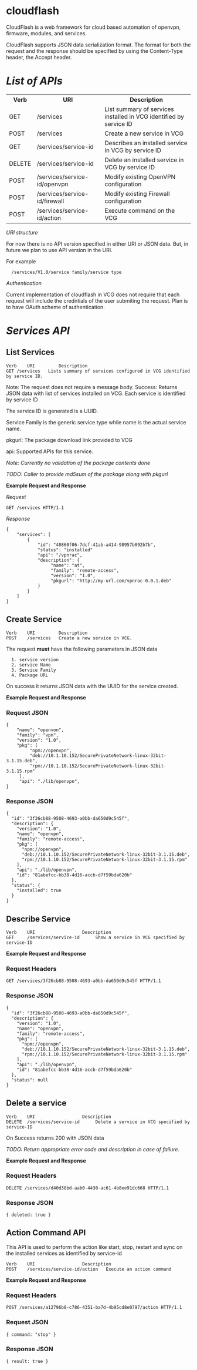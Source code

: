 cloudflash
==========

CloudFlash is a web framework for cloud based automation of openvpn, firmware, modules, and services.

CloudFlash supports JSON data serialization format. The format for both the request and the response
should be specified by using the Content-Type header, the Accept header.


*List of APIs*
=============

<table>
  <tr>
    <th>Verb</th><th>URI</th><th>Description</th>
  </tr>
  <tr>
    <td>GET</td><td>/services</td><td>List summary of services installed in VCG identified by service ID</td>
  </tr>
  <tr>
    <td>POST</td><td>/services</td><td>Create a new service in VCG</td>
  </tr>
  <tr>
    <td>GET</td><td>/services/service-id</td><td>Describes an installed service in VCG by service ID</td>
  </tr>
  <tr>
    <td>DELETE</td><td>/services/service-id</td><td>Delete an installed service in VCG by service ID</td>
  </tr>
  <tr>
    <td>POST</td><td>/services/service-id/openvpn</td><td>Modify existing OpenVPN configuration</td>
  </tr>
  <tr>
    <td>POST</td><td>/services/service-id/firewall</td><td>Modify existing Firewall configuration</td>
  </tr>
  <tr>
    <td>POST</td><td>/services/service-id/action</td><td>Execute command on the VCG</td>
  </tr>

</table>


*URI structure*

For now there is no API version specified in either URI or JSON data. But, in future we plan to use
API version in the URI.

For example

      /services/V1.0/service family/service type


*Authentication*

Current implementation of cloudflash in VCG does not require that each request will include the credntials of
the user submiting the request.
Plan is to have OAuth scheme of authentication.

*Services API*
==============

 List Services
--------------

    Verb	URI	        Description
    GET	/services	Lists summary of services configured in VCG identified by service ID.


Note: The request does not require a message body.
Success: Returns JSON data with list of services installed on VCG. Each service is identified by service ID

The service ID is generated is a UUID.

Service Family is the generic service type while name is the actual service name.

pkgurl: The package download link provided to VCG

api: Supported APIs for this service.

*Note: Currently no validation of the package contents done*

*TODO: Caller to provide md5sum of the package along with pkgurl*


**Example Request and Response**

*Request*

    GET /services HTTP/1.1

*Response*

```
{
    "services": [
        {
            "id": "40860f06-7dcf-41ab-a414-98957b092b7b",
            "status": "installed"
            "api": "/vpnrac",
			"description": {
				 "name": "at",
            	 "family": "remote-access",
			     "version": "1.0",
            	 "pkgurl": "http://my-url.com/vpnrac-0.0.1.deb"
			}
        }
    ]
}
```

Create Service
---------------


    Verb	URI	        Description
    POST	/services	Create a new service in VCG.


The request **must** have the following parameters in JSON data

      1. service version
      2. service Name
      3. Service Family
      4. Package URL

On success it returns JSON data with the UUID for the service created.

**Example Request and Response**

### Request JSON

    {
    	"name": "openvon",
    	"family": "vpn",
    	"version": "1.0",
        "pkg": [
             "npm://openvpn",
             "deb://10.1.10.152/SecurePrivateNetwork-linux-32bit-3.1.15.deb",
             "rpm://10.1.10.152/SecurePrivateNetwork-linux-32bit-3.1.15.rpm"
         ],
         "api": "./lib/openvpn",
    }


### Response JSON
    {
      "id": "3f26cb88-9508-4693-a0bb-da650d9c545f",
      "description": {
        "version": "1.0",
        "name": "openvpn",
        "family": "remote-access",
        "pkg": [
          "npm://openvpn",
          "deb://10.1.10.152/SecurePrivateNetwork-linux-32bit-3.1.15.deb",
          "rpm://10.1.10.152/SecurePrivateNetwork-linux-32bit-3.1.15.rpm"
        ],
        "api": "./lib/openvpn",
        "id": "81abefcc-bb38-4d16-accb-d7f59bda620b"
      },
      "status": {
        "installed": true
      }
    }


Describe Service
----------------

    Verb	URI	                 Description
    GET	    /services/service-id	  Show a service in VCG specified by service-ID

**Example Request and Response**

### Request Headers

    GET /services/3f26cb88-9508-4693-a0bb-da650d9c545f HTTP/1.1

### Response JSON
    {
      "id": "3f26cb88-9508-4693-a0bb-da650d9c545f",
      "description": {
        "version": "1.0",
        "name": "openvpn",
        "family": "remote-access",
        "pkg": [
          "npm://openvpn",
          "deb://10.1.10.152/SecurePrivateNetwork-linux-32bit-3.1.15.deb",
          "rpm://10.1.10.152/SecurePrivateNetwork-linux-32bit-3.1.15.rpm"
        ],
        "api": "./lib/openvpn",
        "id": "81abefcc-bb38-4d16-accb-d7f59bda620b"
      },
      "status": null
    }


Delete a service
----------------

    Verb	URI	                 Description
    DELETE	/services/service-id	  Delete a service in VCG specified by service-ID


On Success returns 200 with JSON data

*TODO: Return appropriate error code and description in case of failure.*

**Example Request and Response**

### Request Headers

    DELETE /services/d40d38bd-aab0-4430-ac61-4b8ee91dc668 HTTP/1.1

### Response JSON

    { deleted: true }


Action Command API
------------------
This API is used to perform the action like start, stop, restart and sync on the installed services as identified by service-id


    Verb	URI	                 Description
    POST	/services/service-id/action	  Execute an action command

**Example Request and Response**

### Request Headers

    POST /services/a12796b8-c786-4351-ba7d-4b95cd8e0797/action HTTP/1.1

### Request JSON

    { command: "stop" }

### Response JSON

    { result: true }

